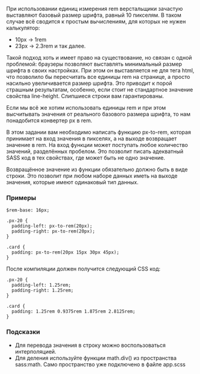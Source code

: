 При использовании единиц измерения rem верстальщики зачастую выставляют базовый размер шрифта, равный 10 пикселям. В таком случае всё сводится к простым вычислениям, для которых не нужен калькулятор:
* 10px -> 1rem
* 23px -> 2.3rem
и так далее.

Такой подход хоть и имеет право на существование, но связан с одной проблемой: браузеры позволяют выставлять минимальный размер шрифта в своих настройках. При этом он выставляется не для тега html, что позволило бы пересчитать все единицы rem на странице, а просто насильно увеличивается размер шрифта. Это приводит к порой страшным результатам, особенно, если стоит не стандартное значение свойства line-height. Слипшиеся строки вам гарантированы.

Если мы всё же хотим использовать единицы rem и при этом высчитывать значения от реального базового размера шрифта, то нам понадобится конвертер px в rem.

В этом задании вам необходимо написать функцию px-to-rem, которая принимает на вход значения в пикселях, а на выходе возвращает значение в rem. На вход функции может поступать любое количество значений, разделённых пробелом. Это позволит писать адекватный SASS код в тех свойствах, где может быть не одно значение.

Возвращённое значение из функции обязательно должно быть в виде строки. Это позволит при любом наборе данных иметь на выходе значения, которые имеют одинаковый тип данных.

### Примеры
```
$rem-base: 16px;
 
.px-20 {
  padding-left: px-to-rem(20px);
  padding-right: px-to-rem(20px);
}
 
.card {
  padding: px-to-rem(20px 15px 30px 45px);
}
```
После компиляции должен получится следующий CSS код:
```
.px-20 {
  padding-left: 1.25rem;
  padding-right: 1.25rem;
}
 
.card {
  padding: 1.25rem 0.9375rem 1.875rem 2.8125rem;
}
```
### Подсказки
* Для перевода значения в строку можно воспользоваться интерполяцией.
* Для деления используйте функции math.div() из пространства sass:math. Само пространство уже подключено в файле app.scss
